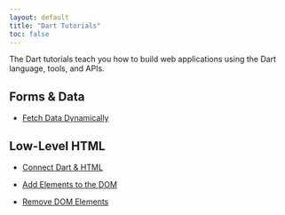 ```yaml
---
layout: default
title: "Dart Tutorials"
toc: false
---
```


The Dart tutorials teach you how to build web applications
using the Dart language, tools, and APIs.

## Forms & Data

* [Fetch Data Dynamically](/tutorials/get-data/fetch-data)

## Low-Level HTML

* [Connect Dart & HTML](/tutorials/low-level-html/connect-dart-html)

* [Add Elements to the DOM](/tutorials/low-level-html/add-elements)

* [Remove DOM Elements](/tutorials/low-level-html/remove-elements)

